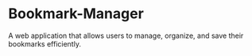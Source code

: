 # Bookmark-Manager
A web application that allows users to manage, organize, and save their bookmarks efficiently.
